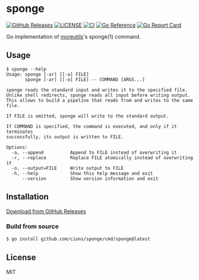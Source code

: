 # sponge

[![GitHub Releases](https://img.shields.io/github/v/release/cions/sponge?sort=semver)](https://github.com/cions/sponge/releases)
[![LICENSE](https://img.shields.io/github/license/cions/sponge)](https://github.com/cions/sponge/blob/master/LICENSE)
[![CI](https://github.com/cions/sponge/actions/workflows/ci.yml/badge.svg)](https://github.com/cions/sponge/actions/workflows/ci.yml)
[![Go Reference](https://pkg.go.dev/badge/github.com/cions/sponge.svg)](https://pkg.go.dev/github.com/cions/sponge)
[![Go Report Card](https://goreportcard.com/badge/github.com/cions/sponge)](https://goreportcard.com/report/github.com/cions/sponge)

Go implementation of [moreutils](https://joeyh.name/code/moreutils/)'s sponge(1) command.

## Usage

```
$ sponge --help
Usage: sponge [-ar] [[-o] FILE]
       sponge [-ar] [[-o] FILE] -- COMMAND [ARGS...]

sponge reads the standard input and writes it to the specified file.
Unlike shell redirects, sponge reads all input before writing output.
This allows to build a pipeline that reads from and writes to the same file.

If FILE is omitted, sponge will write to the standard output.

If COMMAND is specified, the command is executed, and only if it terminates
successfully, its output is written to FILE.

Options:
  -a, --append          Append to FILE instead of overwriting it
  -r, --replace         Replace FILE atomically instead of overwriting it
  -o, --output=FILE     Write output to FILE
  -h, --help            Show this help message and exit
      --version         Show version information and exit
```

## Installation

[Download from GitHub Releases](https://github.com/cions/sponge/releases)

### Build from source

```sh
$ go install github.com/cions/sponge/cmd/sponge@latest
```

## License

MIT
